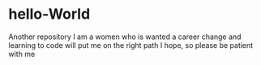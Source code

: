 # hello-World
Another repository
I am a women who is wanted a career change and learning to code will put me on the right path I hope, so please be patient with me
